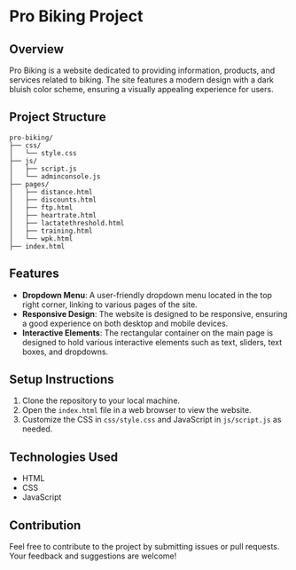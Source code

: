 # Pro Biking Project

## Overview
Pro Biking is a website dedicated to providing information, products, and services related to biking. The site features a modern design with a dark bluish color scheme, ensuring a visually appealing experience for users.

## Project Structure
```
pro-biking/
├── css/
│   └── style.css
├── js/
│   ├── script.js
│   └── adminconsole.js
├── pages/
│   ├── distance.html
│   ├── discounts.html
│   ├── ftp.html
│   ├── heartrate.html
│   ├── lactatethreshold.html
│   ├── training.html
│   └── wpk.html
├── index.html
```

## Features
- **Dropdown Menu**: A user-friendly dropdown menu located in the top right corner, linking to various pages of the site.
- **Responsive Design**: The website is designed to be responsive, ensuring a good experience on both desktop and mobile devices.
- **Interactive Elements**: The rectangular container on the main page is designed to hold various interactive elements such as text, sliders, text boxes, and dropdowns.

## Setup Instructions
1. Clone the repository to your local machine.
2. Open the `index.html` file in a web browser to view the website.
3. Customize the CSS in `css/style.css` and JavaScript in `js/script.js` as needed.

## Technologies Used
- HTML
- CSS
- JavaScript

## Contribution
Feel free to contribute to the project by submitting issues or pull requests. Your feedback and suggestions are welcome!